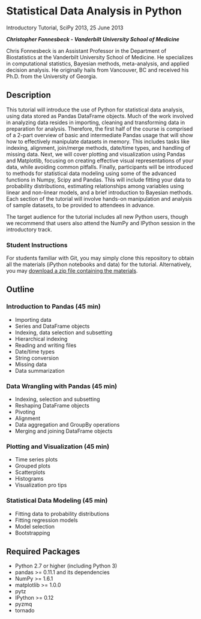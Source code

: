 # Statistical Data Analysis in Python

Introductory Tutorial, SciPy 2013, 25 June 2013

***Christopher Fonnesbeck - Vanderbilt University School of Medicine***

Chris Fonnesbeck is an Assistant Professor in the Department of Biostatistics at the Vanderbilt University School of Medicine. He specializes in computational statistics, Bayesian methods, meta-analysis, and applied decision analysis. He originally hails from Vancouver, BC and received his Ph.D. from the University of Georgia.

## Description

This tutorial will introduce the use of Python for statistical data analysis, using data stored as Pandas DataFrame objects. Much of the work involved in analyzing data resides in importing, cleaning and transforming data in preparation for analysis. Therefore, the first half of the course is comprised of a 2-part overview of basic and intermediate Pandas usage that will show how to effectively manipulate datasets in memory. This includes tasks like indexing, alignment, join/merge methods, date/time types, and handling of missing data. Next, we will cover plotting and visualization using Pandas and Matplotlib, focusing on creating effective visual representations of your data, while avoiding common pitfalls. Finally, participants will be introduced to methods for statistical data modeling using some of the advanced functions in Numpy, Scipy and Pandas. This will include fitting your data to probability distributions, estimating relationships among variables using linear and non-linear models, and a brief introduction to Bayesian methods. Each section of the tutorial will involve hands-on manipulation and analysis of sample datasets, to be provided to attendees in advance.

The target audience for the tutorial includes all new Python users, though we recommend that users also attend the NumPy and IPython session in the introductory track.

### Student Instructions

For students familiar with Git, you may simply clone this repository to obtain all the materials (iPython notebooks and data) for the tutorial. Alternatively, you may [download a zip file containing the materials](https://github.com/fonnesbeck/statistical-analysis-python-tutorial/archive/master.zip).

## Outline

### Introduction to Pandas (45 min)

* Importing data
* Series and DataFrame objects
* Indexing, data selection and subsetting
* Hierarchical indexing
* Reading and writing files
* Date/time types
* String conversion
* Missing data
* Data summarization

### Data Wrangling with Pandas (45 min)

* Indexing, selection and subsetting
* Reshaping DataFrame objects
* Pivoting
* Alignment
* Data aggregation and GroupBy operations
* Merging and joining DataFrame objects

### Plotting and Visualization (45 min)

* Time series plots
* Grouped plots
* Scatterplots
* Histograms
* Visualization pro tips

### Statistical Data Modeling (45 min)

* Fitting data to probability distributions
* Fitting regression models
* Model selection
* Bootstrapping

## Required Packages

* Python 2.7 or higher (including Python 3)
* pandas >= 0.11.1 and its dependencies
* NumPy >= 1.6.1
* matplotlib >= 1.0.0
* pytz
* IPython >= 0.12
* pyzmq
* tornado